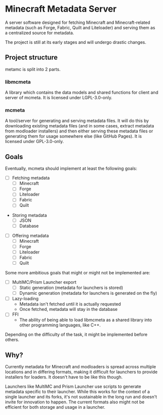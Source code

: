 # Minecraft Metadata Server

A server software designed for fetching Minecraft and Minecraft-related
metadata (such as Forge, Fabric, Quilt and Liteloader) and serving them as a
centralized source for metadata.

The project is still at its early stages and will undergo drastic changes.

## Project structure

metamc is split into 2 parts.

### libmcmeta

A library which contains the data models and shared functions for client and
server of mcmeta. It is licensed under LGPL-3.0-only.

### mcmeta

A tool/server for generating and serving metadata files. It will do this by
downloading existing metadata files (and in some cases, extract metadata from
modloader installers) and then either serving these metadata files or
generating them for usage somewhere else (like GitHub Pages). It is licensed
under GPL-3.0-only.

## Goals

Eventually, mcmeta should implement at least the following goals:

- [ ] Fetching metadata
  - [ ] Minecraft
  - [ ] Forge
  - [ ] Liteloader
  - [ ] Fabric
  - [ ] Quilt
- Storing metadata
  - [ ] JSON
  - [ ] Database
- [ ] Offering metadata
  - [ ] Minecraft
  - [ ] Forge
  - [ ] Liteloader
  - [ ] Fabric
  - [ ] Quilt

Some more ambitious goals that might or might not be implemented are:

- [ ] MultiMC/Prism Launcher export
  - [ ] Static generation (metadata for launchers is stored)
  - [ ] Dynamic generation (metadata for launchers is generated on the fly)
- [ ] Lazy-loading
  - Metadata isn't fetched until it is actually requested
  - Once fetched, metadata will stay in the database
- [ ] FFI
  - The ability of being able to load libmcmeta as a shared library into other
    programming languages, like C++.

Depending on the difficulty of the task, it might be implemented before others.

## Why?

Currently metadata for Minecraft and modloaders is spread across multiple
locations and in differing formats, making it difficult for launchers
to provide installers for loaders. It doesn't have to be like this though.

Launchers like MultiMC and Prism Launcher use scripts to generate metadata
specific to their launcher. While this works for the context of a single
launcher and its forks, it's not sustainable in the long run and doesn't
invite for innovation to happen. The current formats also might not be
efficient for both storage and usage in a launcher.
